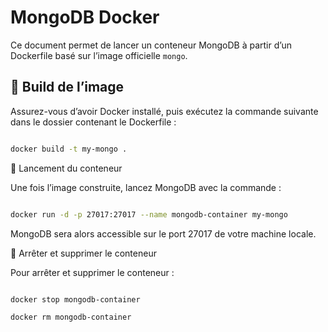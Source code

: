# MongoDB Docker

Ce document permet de lancer un conteneur MongoDB à partir d’un Dockerfile basé sur l’image officielle `mongo`.

## 🔧 Build de l’image

Assurez-vous d’avoir Docker installé, puis exécutez la commande suivante dans le dossier contenant le Dockerfile :

```bash

docker build -t my-mongo .

```
🚀 Lancement du conteneur

Une fois l’image construite, lancez MongoDB avec la commande :

```bash

docker run -d -p 27017:27017 --name mongodb-container my-mongo

```
MongoDB sera alors accessible sur le port 27017 de votre machine locale.

🛑 Arrêter et supprimer le conteneur

Pour arrêter et supprimer le conteneur :

```bash

docker stop mongodb-container

docker rm mongodb-container

```

